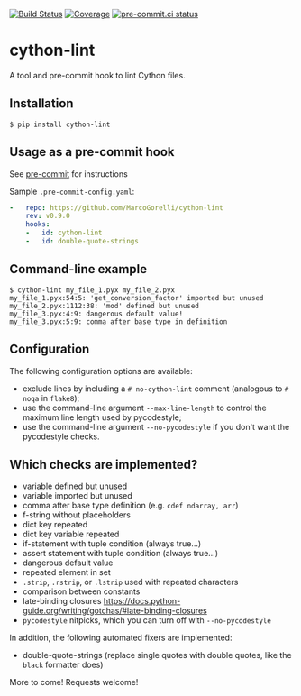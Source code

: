 [![Build Status](https://github.com/MarcoGorelli/cython-lint/workflows/tox/badge.svg)](https://github.com/MarcoGorelli/cython-lint/actions?workflow=tox)
[![Coverage](https://codecov.io/gh/MarcoGorelli/cython-lint/branch/main/graph/badge.svg)](https://codecov.io/gh/MarcoGorelli/cython-lint)
[![pre-commit.ci status](https://results.pre-commit.ci/badge/github/MarcoGorelli/cython-lint/main.svg)](https://results.pre-commit.ci/latest/github/MarcoGorelli/cython-lint/main)

cython-lint
===========

A tool and pre-commit hook to lint Cython files.

## Installation

```console
$ pip install cython-lint
```

## Usage as a pre-commit hook

See [pre-commit](https://github.com/pre-commit/pre-commit) for instructions

Sample `.pre-commit-config.yaml`:

```yaml
-   repo: https://github.com/MarcoGorelli/cython-lint
    rev: v0.9.0
    hooks:
    -   id: cython-lint
    -   id: double-quote-strings
```

## Command-line example

```console
$ cython-lint my_file_1.pyx my_file_2.pyx
my_file_1.pyx:54:5: 'get_conversion_factor' imported but unused
my_file_2.pyx:1112:38: 'mod' defined but unused
my_file_3.pyx:4:9: dangerous default value!
my_file_3.pyx:5:9: comma after base type in definition
```


## Configuration

The following configuration options are available:
- exclude lines by including a ``# no-cython-lint`` comment (analogous to ``# noqa`` in ``flake8``);
- use the command-line argument ``--max-line-length`` to control the maximum line length used by pycodestyle;
- use the command-line argument ``--no-pycodestyle`` if you don't want the pycodestyle checks.

## Which checks are implemented?

- variable defined but unused
- variable imported but unused
- comma after base type definition (e.g. ``cdef ndarray, arr``)
- f-string without placeholders
- dict key repeated
- dict key variable repeated
- if-statement with tuple condition (always true...)
- assert statement with tuple condition (always true...)
- dangerous default value
- repeated element in set
- ``.strip``, ``.rstrip``, or ``.lstrip`` used with repeated characters
- comparison between constants
- late-binding closures https://docs.python-guide.org/writing/gotchas/#late-binding-closures
- ``pycodestyle`` nitpicks, which you can turn off with ``--no-pycodestyle``

In addition, the following automated fixers are implemented:

- double-quote-strings (replace single quotes with double quotes, like the ``black`` formatter does)

More to come! Requests welcome!

